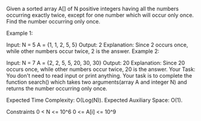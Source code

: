Given a sorted array A[] of N positive integers having all the numbers occurring exactly twice, except for one number which will occur only once. Find the number occurring only once.

Example 1:

Input:
N = 5
A = {1, 1, 2, 5, 5}
Output: 2
Explanation: 
Since 2 occurs once, while
other numbers occur twice, 
2 is the answer.
Example 2:

Input:
N = 7
A = {2, 2, 5, 5, 20, 30, 30}
Output: 20
Explanation:
Since 20 occurs once, while
other numbers occur twice, 
20 is the answer.
Your Task:
You don't need to read input or print anything. Your task is to complete the function search() which takes two arguments(array A and integer N) and returns the number occurring only once.

Expected Time Complexity: O(Log(N)).
Expected Auxiliary Space: O(1).

Constraints
0 <   N  <= 10^6
0 <= A[i] <= 10^9
